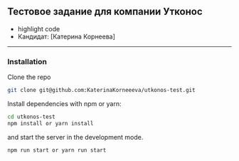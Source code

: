 ##  Тестовое задание для компании Утконос
* highlight code
* Кандидат: [Катерина Корнеева]

---

### Installation
Clone the repo
```sh
git clone git@github.com:KaterinaKorneeeva/utkonos-test.git
```
Install dependencies with npm or yarn:
```sh
cd utkonos-test
npm install or yarn install
```
and start the server in the development mode.<br />
```sh
npm run start or yarn run start
```
